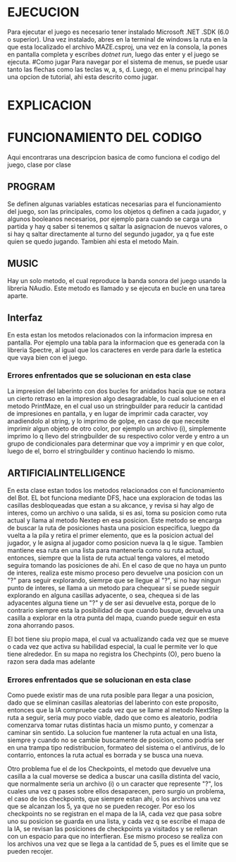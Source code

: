 # EJECUCION
Para ejecutar el juego es necesario tener instalado Microsoft .NET .SDK (6.0 o superior). Una vez instalado, abres en la terminal de windows la 
ruta en la que esta localizado el archivo MAZE.csproj, una vez en la consola, la pones en pantalla completa y escribes *dotnet run*,
luego das enter y el juego se ejecuta.
#Como jugar
Para navegar por el sistema de menus, se puede usar tanto las flechas como las teclas w, a, s, d. Luego, en el menu principal hay una opcion de 
tutorial, ahi esta descrito como jugar.

# EXPLICACION


# FUNCIONAMIENTO DEL CODIGO
Aqui encontraras una descripcion basica de como funciona el codigo del juego, clase por clase

## PROGRAM
Se definen algunas variables estaticas necesarias para el funcionamiento del juego, son las principales, como los objetos q definen a cada jugador, y algunos booleanos necesarios, por ejemplo
para cuando se carga una partida y hay q saber si tenemos q saltar la asignacion de nuevos valores, o si hay q saltar directamente al turno del segundo jugador, ya q fue este quien
se quedo jugando. Tambien ahi esta el metodo Main.

## MUSIC
Hay un solo metodo, el cual reproduce la banda sonora del juego usando la libreria NAudio. Este metodo es llamado y se ejecuta en bucle en una tarea aparte.

## Interfaz
En esta estan los metodos relacionados con la informacion impresa en pantalla. Por ejemplo una tabla para la informacion que es generada con la libreria Spectre, al igual que los
caracteres en verde para darle la estetica que vaya bien con el juego.

### Errores enfrentados que se solucionan en esta clase
La impresion del laberinto con dos bucles for anidados hacia que se notara un cierto retraso en la impresion algo desagradable, lo cual solucione en el metodo PrintMaze, en el cual
uso un stringbuilder para reducir la cantidad de impresiones en pantalla, y en lugar de imprimir cada caracter, voy anadiendolo al string, y lo imprimo de golpe, en caso de que
necesite imprimir algun objeto de otro color, por ejemplo un archivo (i), simplemente imprimo lo q llevo del stringbuilder de su respectivo color verde y entro a un grupo de condicionales
para determinar que voy a imprimir y en que color, luego de el, borro el stringbuilder y continuo haciendo lo mismo.

## ARTIFICIALINTELLIGENCE
En esta clase estan todos los metodos relacionados con el funcionamiento del Bot.
EL bot funciona mediante DFS, hace una exploracion de todas las casillas desbloqueadas que estan a su akcance, y revisa si hay algo de interes, como un
archivo o una salida, si es asi, toma su posicion como ruta actual y llama al metodo Nextep en esa posicion. Este metodo se encarga de buscar la ruta de posiciones
hasta una posicion especifica, luegpo da vuelta a la pila y retira el primer elemento, que es la posicion actual del jugador, y le asigna al jugador como
posicion nueva la q le sigue. Tambien mantiene esa ruta en una lista para mantenerla como su ruta actual, entonces, siempre que la lista de ruta actual tenga valores, 
el metodo seguira tomando las posiciones de ahi. En el caso de que no haya un punto de interes, realiza este mismo proceso pero devuelve una posicion con un
"?" para seguir explorando, siemrpe que se llegue al "?", si no hay ningun punto de interes, se llama a un metodo para chequear si se puede seguir explorando
en alguna casillas adyacente, o sea, chequea si de las adyacentes alguna tiene un "?" y de ser asi devuelve esta, porque de lo contrario siempre esta la
posibilidad de que cuando busque, devuelva una casilla a explorar en la otra punta del mapa, cuando puede seguir en esta zona ahorrando pasos.

El bot tiene siu propio mapa, el cual va actualizando cada vez que se mueve o cada vez que activa su habilidad especial, la cual le permite ver lo que
tiene alrededor. En su mapa no registra los Chechpints (O), pero bueno la razon sera dada mas adelante

### Errores enfrentados que se solucionan en esta clase
Como puede existir mas de una ruta posible para llegar a una posicion, dado que se eliminan casillas aleatorias del laberinto con este proposito, entonces
que la IA compruebe cada vez que se llame al metodo NextStep la ruta a seguir, seria muy poco viable, dado que como es aleatorio, podria comenzarva tomar 
rutas distintas hacia un mismo punto, y comenzar a caminar sin sentido. La solucion fue mantener la ruta actual en una lista, siempre y cuando no
se cambie buscamente de posicion, como podria ser en una trampa tipo redistribucion, formateo del sistema o el antivirus, de lo contarrio, entonces la ruta
actual es borrada y se busca una nueva.

Otro problema fue el de los Checkpoints, el metodo que devuelve una casilla a la cual moverse se dedica a buscar una casilla distinta del vacio, 
que normalmente seria un archivo (i) o un caracter que represente "?", los cuales una vez q pases sobre ellos desaparecen, pero surgio un problema, el caso
de los checkpoints, que siempre estan ahi, o los archivos una vez que se alcanzan los 5, ya que no se pueden recoger. Por eso los checkpoints no se 
registran en el mapa de la IA, cada vez que pasa sobre uno su posicion se guarda en una lista, y cada vez q se escribe el mapa de la IA, se revisan las
posiciones de checkpoints ya visitados y se rellenan con un espacio para que no interfieran. Ese mismo proceso se realiza con los archivos una vez
que se llega a la cantidad de 5, pues es el limite que se pueden recojer.